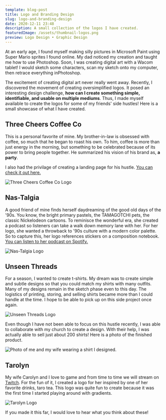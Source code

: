 ```yaml
---
template: blog-post
title: Logo and Branding Design
slug: logo-and-branding-design
date: 2020-12-11 23:48
description: A small collection of the logos I have created.
featuredImage: /assets/thumbnail-logos.png
preview: Logo Design • Graphic Design
---
```

At an early age, I found myself making silly pictures in Microsoft Paint using Super Mario sprites I found online. My dad noticed my creation and taught me how to use Photoshop. Soon, I was creating digital art with a Wacom tablet! I would sketch some characters, scan my sketch onto my computer, then retrace everything inPhotoshop.

The excitement of creating digital art never really went away. Recently, I discovered the movement of creating oversimplified logos. It posed an interesting design challenge, **how can I create something simple, identifiable, and usable on multiple mediums**. Thus, I made myself available to create the logos for some of my friends' side hustles! Here is a small showcase of what I have created.

## Three Cheers Coffee Co

This is a personal favorite of mine. My brother-in-law is obsessed with coffee, so much that he began to roast his own. To him, coffee is more than just energy in the morning, but something to be celebrated because of its power to bring people together. He summarized his vision of his brand as, **a party**.

I also had the privilage of creating a landing page for his hustle. [You can check it out here.](https://www.threecheerscoffee.com/) 

![Three Cheers Coffee Co Logo](/assets/logo_transparent-4x.png "Three Cheers Coffee Co")

## Nas-Talgia

A good friend of mine finds herself daydreaming of the good old days of the '90s. You know, the bright primary pastels, the TAMAGOTCHI pets, the classic Nickelodeon cartoons. To reminisce the wonderful era, she created a podcast so listeners can take a walk down memory lane with her. For her logo, she wanted a throwback to '90s culture with a modern color palette. So to capture this, her logo references stickers on a composition notebook. [You can listen to her podcast on Spotify.](https://open.spotify.com/show/56niMfx3IJHe2C2Nl34xom?si=EmSspLwYTDmhXOkPglpRhg)

![Nas-Talgia Logo](/assets/logo_cover-4x.png "Nas-Talgia")

## Unseen Threads

For a season, I wanted to create t-shirts. My dream was to create simple and subtle designs so that you could match my shirts with many outfits. Many of my designs remain in the sketch phase even to this day. The logistics of printing, storing, and selling shirts became more than I could handle at the time. I hope to be able to pick up on this side project once again.

![Unseen Threads Logo](/assets/2021endofyearparty_unseenthreads-ghostlogo-white-4x.png "Unseen Threads Ghost")

Even though I have not been able to focus on this hustle recently, I was able to collaborate with my church to create a design. With their help, I was actually able to sell just about 200 shirts! Here is a photo of the finished product.

![Photo of me and my wife wearing a shirt I designed.](/assets/img_2178.jpg "My wife and I wearing teh Unseen Threads x Awakening floral shirt.")

## Tarolyn

My wife Carolyn and I love to game and from time to time we will stream on [Twitch](https://www.twitch.tv/taroroots). For the fun of it, I created a logo for her inspired by one of her favorite drinks, taro tea. This logo was quite fun to create because it was the first time I started playing around with gradients.

![Tarolyn Logo](/assets/wobg-4x.png "Tarolyn")

If you made it this far, I would love to hear what you think about these!